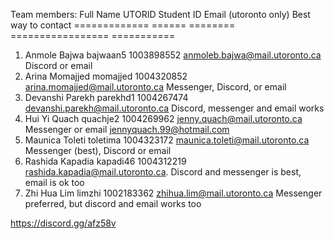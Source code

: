 Team members:
   Full Name        UTORID       Student ID     Email (utoronto only)                 Best way to contact
   =============    ======       ========       =================                     ===========
1. Anmole Bajwa     bajwaan5     1003898552     anmoleb.bajwa@mail.utoronto.ca        Discord or email
2. Arina Momajjed   momajjed     1004320852     arina.momajjed@mail.utoronto.ca       Messenger, Discord, or email
3. Devanshi Parekh  parekhd1     1004267474     devanshi.parekh@mail.utoronto.ca      Discord, messenger and email works
4. Hui Yi Quach     quachje2     1004269962     jenny.quach@mail.utoronto.ca          Messenger or email jennyquach.99@hotmail.com 
5. Maunica Toleti   toletima     1004323172     maunica.toleti@mail.utoronto.ca       Messenger (best), Discord or email
6. Rashida Kapadia  kapadi46     1004312219     rashida.kapadia@mail.utoronto.ca.     Discord and messenger is best, email is ok too
7. Zhi Hua Lim      limzhi       1002183362     zhihua.lim@mail.utoronto.ca           Messenger preferred, but discord and email works too

https://discord.gg/afz58v
